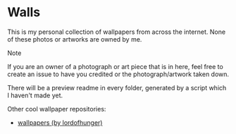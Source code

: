 # Walls

This is my personal collection of wallpapers from across the internet. None of these photos or artworks are owned by me.

> [!NOTE]
> If you are an owner of a photograph or art piece that is in here, feel free to create an issue to have you credited or the photograph/artwork taken down.

There will be a preview readme in every folder, generated by a script which I haven't made yet.

Other cool wallpaper repositories:
- [wallpapers (by lordofhunger)](https://github.com/lordofhunger/wallpapers/)
